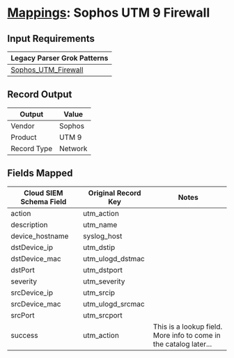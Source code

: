 # [Mappings](README.md): Sophos UTM 9 Firewall

## Input Requirements

|Legacy Parser Grok Patterns|
|-------------|
|[Sophos_UTM_Firewall](../legacy_parsers/Sophos_UTM_Firewall.md)|

## Record Output

|Output|Value|
|------|-----|
|Vendor|Sophos|
|Product|UTM 9|
|Record Type|Network|

## Fields Mapped

|Cloud SIEM Schema Field|Original Record Key|Notes|
|-----------------------|-------------------|-----|
|action|utm_action||
|description|utm_name||
|device_hostname|syslog_host||
|dstDevice_ip|utm_dstip||
|dstDevice_mac|utm_ulogd_dstmac||
|dstPort|utm_dstport||
|severity|utm_severity||
|srcDevice_ip|utm_srcip||
|srcDevice_mac|utm_ulogd_srcmac||
|srcPort|utm_srcport||
|success|utm_action|This is a lookup field. More info to come in the catalog later...|

